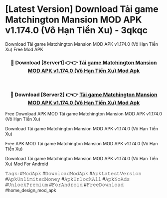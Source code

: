 # [Latest Version] Download Tải game Matchington Mansion MOD APK v1.174.0 (Vô Hạn Tiền Xu) - 3qkqc

Download Tải game Matchington Mansion MOD APK v1.174.0 (Vô Hạn Tiền Xu) Free Mod APK

<div align="center">
<h3>🔴 Download [Server1] 👉👉 <a href="https://apk-comot.site?title=Tải_game_Matchington_Mansion_MOD_APK_v1.174.0_(Vô_Hạn_Tiền_Xu)">Tải game Matchington Mansion MOD APK v1.174.0 (Vô Hạn Tiền Xu) Mod Apk</a></h3><br>

<h3>🔴 Download [Server2] 👉👉 <a href="https://apk-comot.site?title=Tải_game_Matchington_Mansion_MOD_APK_v1.174.0_(Vô_Hạn_Tiền_Xu)">Tải game Matchington Mansion MOD APK v1.174.0 (Vô Hạn Tiền Xu) Mod Apk</a></h3>
</div>


Free Download APK MOD Tải game Matchington Mansion MOD APK v1.174.0 (Vô Hạn Tiền Xu)

Download Tải game Matchington Mansion MOD APK v1.174.0 (Vô Hạn Tiền Xu) 

Free APK MOD Tải game Matchington Mansion MOD APK v1.174.0 (Vô Hạn Tiền Xu) 

Download Tải game Matchington Mansion MOD APK v1.174.0 (Vô Hạn Tiền Xu) Mod For Android

𝚃𝚊𝚐𝚜: #𝙼𝚘𝚍𝙰𝚙𝚔 #𝙳𝚘𝚠𝚗𝚕𝚘𝚊𝚍𝙼𝚘𝚍𝙰𝚙𝚔 #𝙰𝚙𝚔𝙻𝚊𝚝𝚎𝚜𝚝𝚅𝚎𝚛𝚜𝚒𝚘𝚗 #𝙰𝚙𝚔𝚄𝚗𝚕𝚒𝚖𝚒𝚝𝚎𝚍𝙼𝚘𝚗𝚎𝚢 #𝙰𝚙𝚔𝚄𝚗𝚕𝚘𝚌𝚔𝙰𝚕𝚕 #𝙰𝚙𝚔𝙽𝚘𝙰𝚍𝚜 #𝚄𝚗𝚕𝚘𝚌𝚔𝙿𝚛𝚎𝚖𝚒𝚞𝚖 #𝙵𝚘𝚛𝙰𝚗𝚍𝚛𝚘𝚒𝚍 #𝙵𝚛𝚎𝚎𝙳𝚘𝚠𝚗𝚕𝚘𝚊𝚍 #home_design_mod_apk